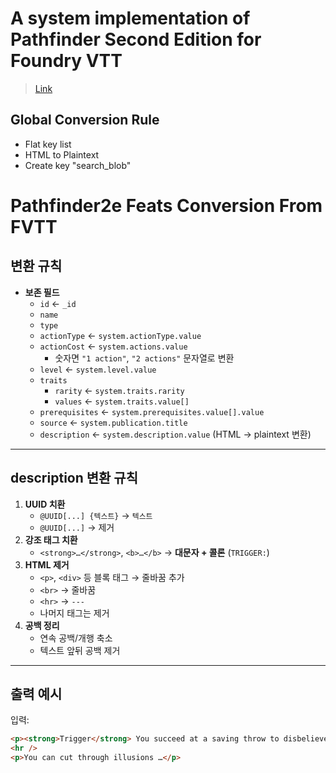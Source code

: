 # A system implementation of Pathfinder Second Edition for Foundry VTT
> [Link](https://github.com/foundryvtt/pf2e)

## Global Conversion Rule
- Flat key list
- HTML to Plaintext
- Create key "search_blob"

# Pathfinder2e Feats Conversion From FVTT

## 변환 규칙
- **보존 필드**
  - `id` ← `_id`
  - `name`
  - `type`
  - `actionType` ← `system.actionType.value`
  - `actionCost` ← `system.actions.value`  
    - 숫자면 `"1 action"`, `"2 actions"` 문자열로 변환
  - `level` ← `system.level.value`
  - `traits`
    - `rarity` ← `system.traits.rarity`
    - `values` ← `system.traits.value[]`
  - `prerequisites` ← `system.prerequisites.value[].value`
  - `source` ← `system.publication.title`
  - `description` ← `system.description.value` (HTML → plaintext 변환)

---

## description 변환 규칙
1. **UUID 치환**
   - `@UUID[...] {텍스트}` → `텍스트`
   - `@UUID[...]` → 제거
2. **강조 태그 치환**
   - `<strong>…</strong>`, `<b>…</b>` → **대문자 + 콜론** (`TRIGGER:`)
3. **HTML 제거**
   - `<p>`, `<div>` 등 블록 태그 → 줄바꿈 추가
   - `<br>` → 줄바꿈
   - `<hr>` → `---`
   - 나머지 태그는 제거
4. **공백 정리**
   - 연속 공백/개행 축소
   - 텍스트 앞뒤 공백 제거

---

## 출력 예시
입력:
```html
<p><strong>Trigger</strong> You succeed at a saving throw to disbelieve an illusion.</p>
<hr />
<p>You can cut through illusions …</p>
